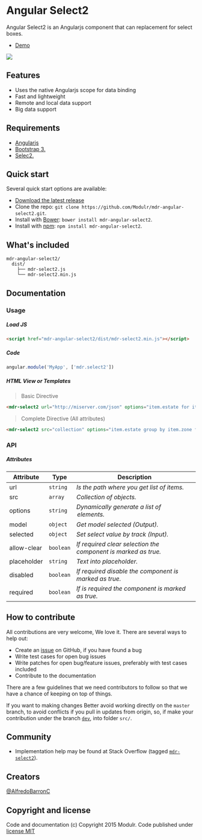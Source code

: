 # Angular Select2
Angular Select2 is an Angularjs component that can replacement for select boxes.

- [Demo](http://modulr.io/components/mdr-angular-select2/)

![](http://modulr.io/img/preview/mdr-angular-select2.png)

## Features

- Uses the native Angularjs scope for data binding
- Fast and lightweight
- Remote and local data support
- Big data support


## Requirements

- [Angularjs](https://angularjs.org/)
- [Bootstrap 3.](http://getbootstrap.com/)
- [Selec2.](https://select2.github.io/)

## Quick start

Several quick start options are available:

- [Download the latest release](https://github.com/Modulr/mdr-angular-select2/archive/master.zip)
- Clone the repo: `git clone https://github.com/Modulr/mdr-angular-select2.git`.
- Install with [Bower](http://bower.io/): `bower install mdr-angular-select2`.
- Install with [npm](https://www.npmjs.com): `npm install mdr-angular-select2`.

## What's included

```
mdr-angular-select2/
  dist/
    ├── mdr-select2.js
    └── mdr-select2.min.js
```

## Documentation

### Usage

##### Load JS

```html
<script href="mdr-angular-select2/dist/mdr-select2.min.js"></script>
```

##### Code

```js
angular.module('MyApp', ['mdr.select2'])
```

##### HTML View or Templates

> Basic Directive

```html
<mdr-select2 url="http://miserver.com/json" options="item.estate for item in collection track by item.id"></mdr-select2>
```

> Complete Directive (All attributes)

```html
<mdr-select2 src="collection" options="item.estate group by item.zone for item in collection | orderBy:'item' track by item.id" model="model" selected="value" placeholder="Seleccionar" allow-clear="true" disabled="true" required="true"></mdr-select2>
```

### API

##### Attributes

Attribute | Type | Description
--- | --- | ---
url | `string` | *Is the path where you get list of items.*
src | `array` | *Collection of objects.*
options | `string` | *Dynamically generate a list of <option> elements.*
model | `object` | *Get model selected (Output).*
selected | `object` | *Set select value by track (Input).*
allow-clear | `boolean` | *If required clear selection the component is marked as true.*
placeholder | `string` | *Text into placeholder.*
disabled | `boolean` | *If required disable the component is marked as true.*
required | `boolean` | *If is required the component is marked as true.*

## How to contribute

All contributions are very welcome, We love it. There are several ways to help out:

- Create an [issue](https://github.com/Modulr/mdr-angular-select2/issues) on GitHub, if you have found a bug
- Write test cases for open bug issues
- Write patches for open bug/feature issues, preferably with test cases included
- Contribute to the documentation

There are a few guidelines that we need contributors to follow so that we have a chance of keeping on top of things.

If you want to making changes Better avoid working directly on the `master` branch, to avoid conflicts if you pull in updates from origin, so, if make your contribution under the branch [`dev`](https://github.com/Modulr/mdr-angular-select2/tree/dev), into folder `src/`.

## Community

- Implementation help may be found at Stack Overflow (tagged [`mdr-select2`](http://stackoverflow.com/questions/tagged/mdr-select2)).

## Creators

[@AlfredoBarronC](https://twitter.com/AlfredoBarronC)

## Copyright and license

Code and documentation (c) Copyright 2015 Modulr. Code published under [license MIT](https://github.com/Modulr/mdr-angular-select2/blob/master/LICENSE)
